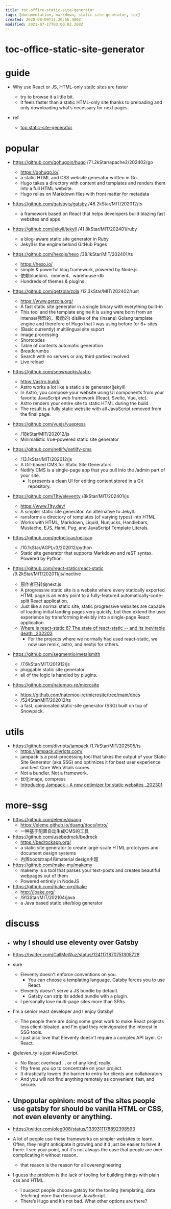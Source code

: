 ```yaml
---
title: toc-office-static-site-generator
tags: [documentation, markdown, static-site-generator, toc]
created: 2020-08-09T11:20:56.480Z
modified: 2021-07-17T03:00:02.268Z
---
```


# toc-office-static-site-generator

# guide

- Why use React or JS, HTML-only static sites are faster
  - try to browse it a little bit. 
  - It feels faster than a static HTML-only site thanks to preloading and only downloading what’s necessary for next pages.

- ref
  - [top static-site-generator](https://github.com/topics/static-site-generator)
# popular
- https://github.com/gohugoio/hugo /71.2kStar/apache2/202402/go
  - https://gohugo.io/
  - a static HTML and CSS website generator written in Go. 
  - Hugo takes a directory with content and templates and renders them into a full HTML website.
  - Hugo relies on Markdown files with front matter for metadata
- https://github.com/gatsbyjs/gatsby /48.2kStar/MIT/202012/ts
  - a framework based on React that helps developers build blazing fast websites and apps
- https://github.com/jekyll/jekyll /41.8kStar/MIT/202401/ruby
  - a blog-aware static site generator in Ruby
  - Jekyll is the engine behind GitHub Pages

- https://github.com/hexojs/hexo /38.1kStar/MIT/202401/ts
  - https://hexo.io/
  - simple & powerful blog framework, powered by Node.js
  - 依赖bluebird、moment、warehouse-db
  - Hundreds of themes & plugins

- https://github.com/getzola/zola /12.3kStar/MIT/202402/rust
  - https://www.getzola.org/
  - A fast static site generator in a single binary with everything built-in
  - This tool and the template engine it is using were born from an intense(强烈的，极度的) dislike of the (insane) Golang template engine and therefore of Hugo that I was using before for 6+ sites.
  - (Basic currently) multilingual site suport
  - Image processing
  - Shortcodes
  - Table of contents automatic generation
  - Breadcrumbs
  - Search with no servers or any third parties involved
  - Live reload

- https://github.com/snowpackjs/astro
  - https://astro.build/
  - Astro works a lot like a static site generator(jekyll)
  - In Astro, you compose your website using UI components from your favorite JavaScript web framework (React, Svelte, Vue, etc). 
  - Astro renders your entire site to static HTML during the build. 
  - The result is a fully static website with all JavaScript removed from the final page.

- https://github.com/vuejs/vuepress
  - /18kStar/MIT/202012/js
  - Minimalistic Vue-powered static site generator
- https://github.com/netlify/netlify-cms
  - /13.1kStar/MIT/202012/js
  - A Git-based CMS for Static Site Generators
  - Netlify CMS is a single-page app that you pull into the /admin part of your site.
    - It presents a clean UI for editing content stored in a Git repository.

- https://github.com/11ty/eleventy /8kStar/MIT/202401/js
  - https://www.11ty.dev/
  - A simpler static site generator. An alternative to Jekyll.
  - ransforms a directory of templates (of varying types) into HTML.
  - Works with HTML, Markdown, Liquid, Nunjucks, Handlebars, Mustache, EJS, Haml, Pug, and JavaScript Template Literals.

- https://github.com/getpelican/pelican
  - /10.1kStar/AGPLv3/202012/python
  - Static site generator that supports Markdown and reST syntax. Powered by Python.
- https://github.com/react-static/react-static /9.2kStar/MIT/202011/js/inactive
  - 原作者已转向next.js
  - A progressive static site is a website where every statically exported HTML page is an entry point to a fully-featured automatically-code-split React application.
  - Just like a normal static site, static progressive websites are capable of loading initial landing pages very quickly, but then extend the user experience by transforming invisibly into a single-page React application.
  - [Where is react-static 8? The state of react-static -- and its inevitable death _202203](https://github.com/react-static/react-static/discussions/1661)
    - For the projects where we normally had used react-static, we now use remix, astro, and nextjs for others.

- https://github.com/segmentio/metalsmith
  - /7.6kStar/MIT/201912/js
  - pluggable static site generator.
  - all of the logic is handled by plugins. 
- https://github.com/natemoo-re/microsite
  - https://github.com/natemoo-re/microsite/tree/main/docs
  - /524Star/MIT/202012/ts
  - a fast, opinionated static-site generator (SSG) built on top of Snowpack.
# utils
- https://github.com/divriots/jampack /1.7kStar/MIT/202505/ts
  - https://jampack.divriots.com/
  - jampack is a post-processing tool that takes the output of your Static Site Generator (aka SSG) and optimizes it for best user experience and best Core Web Vitals scores.
  - Not a bundler. Not a framework.
  - 优化image, compress
  - [Introducing Jampack - A new optimizer for static websites _202301](https://divriots.com/blog/introducing-jampack/)
# more-ssg
- https://github.com/eleme/duang
  - https://eleme.github.io/duang/docs/intro/
  - 一种基于配置自动生成CMS的工具
- https://github.com/usebedrock/bedrock
  - https://bedrockapp.org/
  - a static site generator to create large-scale HTML prototypes and document design systems
  - 内置bootstrap4和material design主题
- https://github.com/make-my/makemy
  - makemy is a tool that parses your text-posts and creates beautiful webpages out of them 
  - Powered entirely in NodeJS 
- https://github.com/jbake-org/jbake
  - http://jbake.org/
  - /913Star/MIT/202104/java
  - a Java based static site/blog generator
# discuss
- ## why I should use eleventy over Gatsby
- https://twitter.com/CallMeWuz/status/1241171870751305728
- sure
  - Eleventy doesn't enforce conventions on you. 
    - You can choose a templating language. Gatsby forces you to use React. 
  - Eleventy doesn't serve a JS bundle by default. 
    - Gatsby can strip its added bundle with a plugin.
  - I personally love multi-page sites more than SPAs
- I'm a senior react developer and I enjoy Gatsby! 
  - The people there are doing some great work to make React projects less client-bloated, and I'm glad they reinvigorated the interest in SSG tools. 
  - I just also love that Eleventy doesn't require a complex API layer. Or React.
- @eleven_ty is _just_ #JavaScript. 
  - No React overhead ... or of any kind, really. 
  - 11ty frees you up to concentrate on your project. 
  - It drastically lowers the barrier to entry for clients and collaborators. 
  - And you will not find anything remotely as convenient, fast, and secure.

- ## Unpopular opinion: most of the sites people use gatsby for should be vanilla HTML or CSS, not even eleventy or anything.
- https://twitter.com/oleg008/status/1339311178892398593
- A lot of people use these frameworks on simpler websites to learn. Often, they might anticipate it growing and it'd just be easier to have it there. I see your point, but it's not always the case that people are over-complicating it without reason.
  - that reason is the reason for all overengineering
- I guess the problem is the lack of tooling for building things with plain css and HTML. 
  - I suspect people choose gatsby for the tooling (templating, data fetching) more than because JavaScript. 
  - There’s Hugo and it’s not bad. What other options are there?
